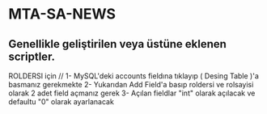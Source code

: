 # MTA-SA-NEWS
Genellikle geliştirilen veya üstüne eklenen scriptler.
-----------------------------------------------------
ROLDERSI için // 
1- MySQL'deki accounts fieldına tıklayıp ( Desing Table )'a basmanız gerekmekte
2- Yukarıdan Add Field'a basıp roldersi ve rolsayisi olarak 2 adet field açmanız gerek
3- Açılan fieldlar "int" olarak açılacak ve defaultu "0" olarak ayarlanacak

